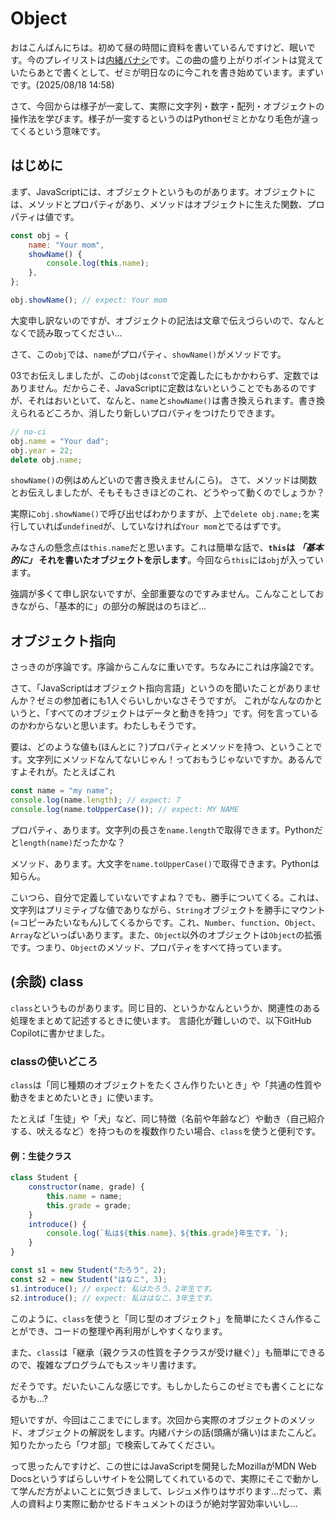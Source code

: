 # Object

おはこんばんにちは。初めて昼の時間に資料を書いているんですけど、眠いです。今のプレイリストは[内緒バナシ](https://www.youtube.com/watch?v=1Cy9oaBAxns)です。この曲の盛り上がりポイントは覚えていたらあとで書くとして、ゼミが明日なのに今これを書き始めています。まずいです。(2025/08/18 14:58)

さて、今回からは様子が一変して、実際に文字列・数字・配列・オブジェクトの操作法を学びます。様子が一変するというのはPythonゼミとかなり毛色が違ってくるという意味です。

## はじめに

まず、JavaScriptには、オブジェクトというものがあります。オブジェクトには、メソッドとプロパティがあり、メソッドはオブジェクトに生えた関数、プロパティは値です。

```js
const obj = {
    name: "Your mom",
    showName() {
        console.log(this.name);
    },
};

obj.showName(); // expect: Your mom
```

大変申し訳ないのですが、オブジェクトの記法は文章で伝えづらいので、なんとなくで読み取ってください...

さて、この`obj`では、`name`がプロパティ、`showName()`がメソッドです。

03でお伝えしましたが、この`obj`は`const`で定義したにもかかわらず、定数ではありません。だからこそ、JavaScriptに定数はないということでもあるのですが、それはおいといて、なんと、`name`と`showName()`は書き換えられます。書き換えられるどころか、消したり新しいプロパティをつけたりできます。

```js
// no-ci
obj.name = "Your dad";
obj.year = 22;
delete obj.name;
```

`showName()`の例はめんどいので書き換えません(こら)。
さて、メソッドは関数とお伝えしましたが、そもそもさきほどのこれ、どうやって動くのでしょうか？

実際に`obj.showName()`で呼び出せばわかりますが、上で`delete obj.name;`を実行していれば`undefined`が、していなければ`Your mom`とでるはずです。

みなさんの懸念点は`this.name`だと思います。これは簡単な話で、**`this`は _「基本的に」_ それを書いたオブジェクトを示します**。今回なら`this`には`obj`が入っています。

強調が多くて申し訳ないですが、全部重要なのですみません。こんなことしておきながら、「基本的に」の部分の解説はのちほど...

## オブジェクト指向

さっきのが序論です。序論からこんなに重いです。ちなみにこれは序論2です。

さて、「JavaScriptはオブジェクト指向言語」というのを聞いたことがありませんか？ゼミの参加者にも1人ぐらいしかいなさそうですが。
これがなんなのかというと、「すべてのオブジェクトはデータと動きを持つ」です。何を言っているのかわからないと思います。わたしもそうです。

要は、どのような値も(ほんとに？)プロパティとメソッドを持つ、ということです。文字列にメソッドなんてないじゃん！っておもうじゃないですか。あるんですよそれが。たとえばこれ

```js
const name = "my name";
console.log(name.length); // expect: 7
console.log(name.toUpperCase()); // expect: MY NAME
```

プロパティ、あります。文字列の長さを`name.length`で取得できます。Pythonだと`length(name)`だったかな？

メソッド、あります。大文字を`name.toUpperCase()`で取得できます。Pythonは知らん。

こいつら、自分で定義していないですよね？でも、勝手についてくる。これは、文字列はプリミティブな値でありながら、`String`オブジェクトを勝手にマウント(=コピーみたいなもん)してくるからです。これ、`Number`、`function`、`Object`、`Array`などいっぱいあります。また、`Object`以外のオブジェクトは`Object`の拡張です。つまり、`Object`のメソッド、プロパティをすべて持っています。

## (余談) class

`class`というものがあります。同じ目的、というかなんというか、関連性のある処理をまとめて記述するときに使います。
言語化が難しいので、以下GitHub Copilotに書かせました。

### classの使いどころ

`class`は「同じ種類のオブジェクトをたくさん作りたいとき」や「共通の性質や動きをまとめたいとき」に使います。

たとえば「生徒」や「犬」など、同じ特徴（名前や年齢など）や動き（自己紹介する、吠えるなど）を持つものを複数作りたい場合、`class`を使うと便利です。

#### 例：生徒クラス

```js
class Student {
    constructor(name, grade) {
        this.name = name;
        this.grade = grade;
    }
    introduce() {
        console.log(`私は${this.name}、${this.grade}年生です。`);
    }
}

const s1 = new Student("たろう", 2);
const s2 = new Student("はなこ", 3);
s1.introduce(); // expect: 私はたろう、2年生です。
s2.introduce(); // expect: 私ははなこ、3年生です。
```

このように、`class`を使うと「同じ型のオブジェクト」を簡単にたくさん作ることができ、コードの整理や再利用がしやすくなります。

また、`class`は「継承（親クラスの性質を子クラスが受け継ぐ）」も簡単にできるので、複雑なプログラムでもスッキリ書けます。

だそうです。だいたいこんな感じです。もしかしたらこのゼミでも書くことになるかも...?

短いですが、今回はここまでにします。次回から実際のオブジェクトのメソッド、オブジェクトの解説をします。内緒バナシの話(頭痛が痛い)はまたこんど。知りたかったら「ワオ部」で検索してみてください。

って思ったんですけど、この世にはJavaScriptを開発したMozillaがMDN Web Docsというすばらしいサイトを公開してくれているので、実際にそこで動かして学んだ方がよいことに気づきまして、レジュメ作りはサボります...だって、素人の資料より実際に動かせるドキュメントのほうが絶対学習効率いいし...
